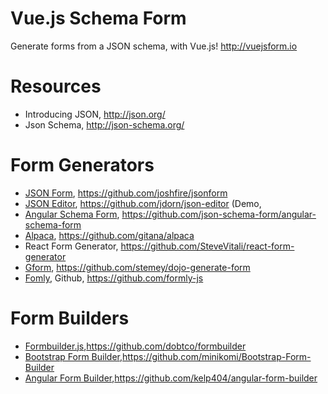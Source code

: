 # Vue.js Schema Form

Generate forms from a JSON schema, with Vue.js! http://vuejsform.io


# Resources

- Introducing JSON, http://json.org/
- Json Schema, http://json-schema.org/


# Form Generators

- [JSON Form](http://ulion.github.io/jsonform/playground), https://github.com/joshfire/jsonform
- [JSON Editor](http://jeremydorn.com/json-editor/), https://github.com/jdorn/json-editor (Demo, 
- [Angular Schema Form](http://schemaform.io/examples/bootstrap-example.html), https://github.com/json-schema-form/angular-schema-form
- [Alpaca](http://www.alpacajs.org/examples.html), https://github.com/gitana/alpaca
- React Form Generator, https://github.com/SteveVitali/react-form-generator
- [Gform](http://www.toobop.net/index.html), https://github.com/stemey/dojo-generate-form
- [Fomly](http://angular-formly.com), Github, https://github.com/formly-js


# Form Builders

- [Formbuilder.js](http://dobtco.github.io/formbuilder/),https://github.com/dobtco/formbuilder
- [Bootstrap Form Builder](http://minikomi.github.io/Bootstrap-Form-Builder/),https://github.com/minikomi/Bootstrap-Form-Builder
- [Angular Form Builder](http://kelp404.github.io/angular-form-builder/),https://github.com/kelp404/angular-form-builder
